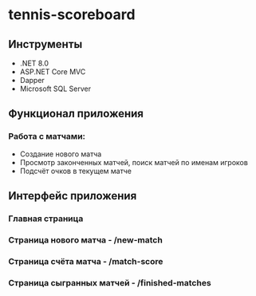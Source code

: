# tennis-scoreboard

## Инструменты

- .NET 8.0
- ASP.NET Core MVC
- Dapper
- Microsoft SQL Server

## Функционал приложения

### Работа с матчами:

- Создание нового матча
- Просмотр законченных матчей, поиск матчей по именам игроков
- Подсчёт очков в текущем матче

## Интерфейс приложения

### Главная страница

### Страница нового матча - /new-match

### Страница счёта матча - /match-score

### Страница сыгранных матчей - /finished-matches